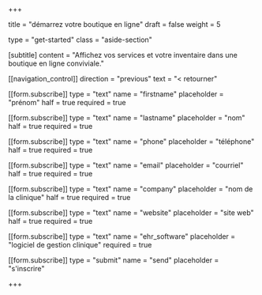 +++

title = "démarrez votre boutique en ligne"
draft = false
weight = 5

type = "get-started"
class = "aside-section"

[subtitle]
content = "Affichez vos services et votre inventaire dans une boutique en ligne conviviale."

[[navigation_control]]
direction = "previous"
text = "&lt; retourner"

[[form.subscribe]]
type = "text"
name = "firstname"
placeholder = "prénom"
half = true
required = true

[[form.subscribe]]
type = "text"
name = "lastname"
placeholder = "nom"
half = true
required = true

[[form.subscribe]]
type = "text"
name = "phone"
placeholder = "téléphone"
half = true
required = true

[[form.subscribe]]
type = "text"
name = "email"
placeholder = "courriel"
half = true
required = true

[[form.subscribe]]
type = "text"
name = "company"
placeholder = "nom de la clinique"
half = true
required = true

[[form.subscribe]]
type = "text"
name = "website"
placeholder = "site web"
half = true
required = true

[[form.subscribe]]
type = "text"
name = "ehr_software"
placeholder = "logiciel de gestion clinique"
required = true

[[form.subscribe]]
type = "submit"
name = "send"
placeholder = "s'inscrire"

+++
